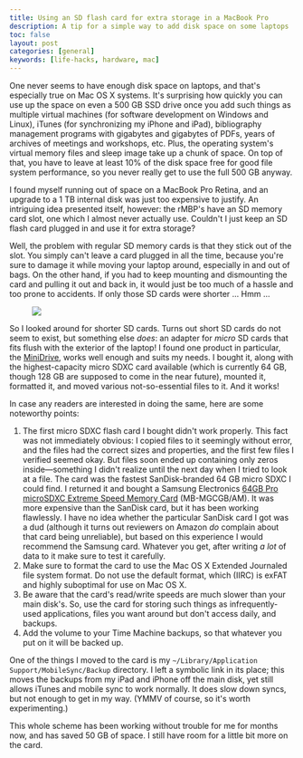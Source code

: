 ```yaml
---
title: Using an SD flash card for extra storage in a MacBook Pro
description: A tip for a simple way to add disk space on some laptops
toc: false
layout: post
categories: [general]
keywords: [life-hacks, hardware, mac]
---
```


One never seems to have enough disk space on laptops, and that's especially true on Mac OS X systems.  It's surprising how quickly you can use up the space on even a 500 GB SSD drive once you add such things as multiple virtual machines (for software development on Windows and Linux), iTunes (for synchronizing my iPhone and iPad), bibliography management programs with gigabytes and gigabytes of PDFs, years of archives of meetings and workshops, etc.  Plus, the operating system's virtual memory files and sleep image take up a chunk of space.  On top of that, you have to leave at least 10% of the disk space free for good file system performance, so you never really get to use the full 500 GB anyway.

I found myself running out of space on a MacBook Pro Retina, and an upgrade to a 1 TB internal disk was just too expensive to justify.  An intriguing idea presented itself, however: the rMBP's have an SD memory card slot, one which I almost never actually use.  Couldn't I just keep an SD flash card plugged in and use it for extra storage?

Well, the problem with regular SD memory cards is that they stick out of the slot.  You simply can't leave a card plugged in all the time, because you're sure to damage it while moving your laptop around, especially in and out of bags.  On the other hand, if you had to keep mounting and dismounting the card and pulling it out and back in, it would just be too much of a hassle and too prone to accidents.  If only those SD cards were shorter ...  Hmm ...

<figure class="float-right width-33">
  <img src="/blog/images/macbook-pro-side.jpg"/>
</figure>

So I looked around for shorter SD cards.   Turns out short SD cards do not seem to exist, but something else *does*: an adapter for _micro_ SD cards that fits flush with the exterior of the laptop!  I found one product in particular, the [MiniDrive](https://www.theminidrive.com), works well enough and suits my needs.  I bought it, along with the highest-capacity micro SDXC card available (which is currently 64 GB, though 128 GB are supposed to come in the near future), mounted it, formatted it, and moved various not-so-essential files to it. And it works!

In case any readers are interested in doing the same, here are some noteworthy points:

1. The first micro SDXC flash card I bought didn't work properly.  This fact was not immediately obvious: I copied files to it seemingly without error, and the files had the correct sizes and properties, and the first few files I verified seemed okay.  But files soon ended up containing only zeros inside—something I didn't realize until the next day when I tried to look at a file.  The card was the fastest SanDisk-branded 64 GB micro SDXC I could find.  I returned it and bought a Samsung Electronics [64GB Pro microSDXC Extreme Speed Memory Card](http://www.samsung.com/uk/consumer/memory-cards-hdd-odd/memory-cards-accessories/micro-sdhc-pro/MB-MGCGB/EU) (MB-MGCGB/AM).  It was more expensive than the SanDisk card, but it has been working flawlessly. I have no idea whether the particular SanDisk card I got was a dud (although it turns out reviewers on Amazon *do* complain about that card being unreliable), but based on this experience I would recommend the Samsung card. Whatever you get, after writing *a lot* of data to it make sure to test it carefully.
2. Make sure to format the card to use the Mac OS X Extended Journaled file system format.  Do not use the default format, which (IIRC) is exFAT and highly suboptimal for use on Mac OS X. 
3. Be aware that the card's read/write speeds are much slower than your main disk's. So, use the card for storing such things as infrequently-used applications, files you want around but don't access daily, and backups.
4. Add the volume to your Time Machine backups, so that whatever you put on it will be backed up.

One of the things I moved to the card is my `~/Library/Application Support/MobileSync/Backup` directory. I left a symbolic link in its place; this moves the backups from my iPad and iPhone off the main disk, yet still allows iTunes and mobile sync to work normally.  It does slow down syncs, but not enough to get in my way.  (YMMV of course, so it's worth experimenting.)

This whole scheme has been working without trouble for me for months now, and has saved 50 GB of space.  I still have room for a little bit more on the card.
